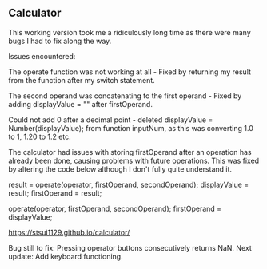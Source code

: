 Calculator
---
This working version took me a ridiculously long time as there were many bugs I had to fix along the way.

Issues encountered:

The operate function was not working at all - Fixed by returning my result from the function after my switch statement.

The second operand was concatenating to the first operand - Fixed by adding displayValue = "" after firstOperand.

Could not add 0 after a decimal point - deleted displayValue = Number(displayValue); from function inputNum, as this was converting 1.0 to 1, 1.20 to 1.2 etc.

The calculator had issues with storing firstOperand after an operation has already been done, causing problems with future operations. This was fixed by altering the code below although I don't fully quite understand it.

result = operate(operator, firstOperand, secondOperand);
displayValue = result;
firstOperand = result;

operate(operator, firstOperand, secondOperand);
firstOperand = displayValue;

https://stsui1129.github.io/calculator/

Bug still to fix: Pressing operator buttons consecutively returns NaN.
Next update: Add keyboard functioning.
